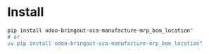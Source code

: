 # Install

```bash
pip install odoo-bringout-oca-manufacture-mrp_bom_location"
# or
uv pip install odoo-bringout-oca-manufacture-mrp_bom_location"
```
